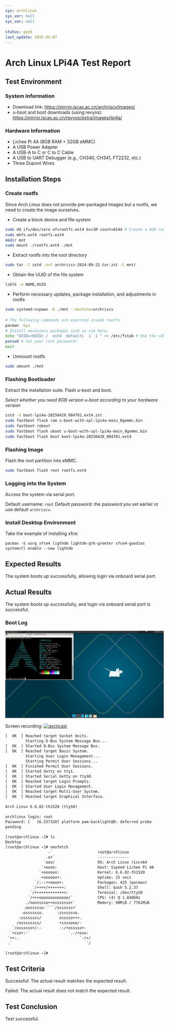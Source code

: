 ```yaml
---
sys: archlinux
sys_ver: null
sys_var: null

status: good
last_update: 2025-05-07
---
```


# Arch Linux LPi4A Test Report

## Test Environment

### System Information

- Download link: https://mirror.iscas.ac.cn/archriscv/images/
- u-boot and boot downloads (using revyos): https://mirror.iscas.ac.cn/revyos/extra/images/lpi4a/

### Hardware Information

- Lichee Pi 4A (8GB RAM + 32GB eMMC)
- A USB Power Adapter
- A USB-A to C or C to C Cable
- A USB to UART Debugger (e.g., CH340, CH341, FT2232, etc.)
- Three Dupont Wires


## Installation Steps

### Create rootfs

Since Arch Linux does not provide pre-packaged images but a rootfs, we need to create the image ourselves.

- Create a block device and file system
```bash
sudo dd if=/dev/zero of=rootfs.ext4 bs=1M count=6144 # Create a 6GB rootfs
sudo mkfs.ext4 rootfs.ext4
mkdir mnt
sudo mount ./rootfs.ext4 ./mnt
```

- Extract rootfs into the root directory
```bash
sudo tar -I zstd -xvf archriscv-2024-09-22.tar.zst -C mnt/
```

- Obtain the UUID of the file system
```bash
lsblk -o NAME,UUID
```

- Perform necessary updates, package installation, and adjustments in rootfs
```bash
sudo systemd-nspawn -D ./mnt --machine=archriscv

# The following commands are executed inside rootfs
pacman -Syu
# Install necessary packages such as vim here.
echo "UUID=<UUID> /  ext4  defaults  1  1 " >> /etc/fstab # Use the <UUID> obtained earlier
passwd # Set your root password!
exit
```

- Unmount rootfs
```bash
sudo umount ./mnt
```

### Flashing Bootloader

Extract the installation suite.
Flash u-boot and boot.

*Select whether you need 8GB version u-boot according to your hardware version*

```bash
zstd -d boot-lpi4a-20250420_084701.ext4.zst
sudo fastboot flash ram u-boot-with-spl-lpi4a-main_8gemmc.bin
sudo fastboot reboot
sudo fastboot flash uboot u-boot-with-spl-lpi4a-main_8gemmc.bin
sudo fastboot flash boot boot-lpi4a-20250420_084701.ext4
```

### Flashing Image

Flash the root partition into eMMC.

```bash
sudo fastboot flash root rootfs.ext4
```

### Logging into the System

Access the system via serial port.

Default username: `root`
Default password: the password you set earlier or use default `archriscv`.

### Install Desktop Environment

Take the example of installing xfce:

```
pacman -S xorg xfce4 ligthdm lightdm-gtk-greeter xfce4-goodies
systemctl enable --now ligthdm
```

## Expected Results

The system boots up successfully, allowing login via onboard serial port.

## Actual Results

The system boots up successfully, and login via onboard serial port is successful.

### Boot Log

![xfce](./desktop.jpg)

Screen recording:
[![asciicast](https://asciinema.org/a/7IKTyi434wlxfqY9sv0vfaZyt.svg)](https://asciinema.org/a/7IKTyi434wlxfqY9sv0vfaZyt)

```log
[  OK  ] Reached target Socket Units.
         Starting D-Bus System Message Bus...
[  OK  ] Started D-Bus System Message Bus.
[  OK  ] Reached target Basic System.
         Starting User Login Management...
         Starting Permit User Sessions...
[  OK  ] Finished Permit User Sessions.
[  OK  ] Started Getty on tty1.
[  OK  ] Started Serial Getty on ttyS0.
[  OK  ] Reached target Login Prompts.
[  OK  ] Started User Login Management.
[  OK  ] Reached target Multi-User System.
[  OK  ] Reached target Graphical Interface.

Arch Linux 6.6.82-th1520 (ttyS0)

archlinux login: root
Password: [   16.537320] platform pwm-backlight@0: deferred probe pending

[root@archlinux ~]# ls
Desktop
[root@archlinux ~]# neofetch
                   -`                    root@archlinux
                  .o+`                   --------------
                 `ooo/                   OS: Arch Linux riscv64
                `+oooo:                  Host: Sipeed Lichee Pi 4A
               `+oooooo:                 Kernel: 6.6.82-th1520
               -+oooooo+:                Uptime: 25 secs
             `/:-:++oooo+:               Packages: 425 (pacman)
            `/++++/+++++++:              Shell: bash 5.2.37
           `/++++++++++++++:             Terminal: /dev/ttyS0
          `/+++ooooooooooooo/`           CPU: (4) @ 1.848GHz
         ./ooosssso++osssssso+`          Memory: 90MiB / 7761MiB
        .oossssso-````/ossssss+`
       -osssssso.      :ssssssso.
      :osssssss/        osssso+++.
     /ossssssss/        +ssssooo/-
   `/ossssso+/:-        -:/+osssso+-
  `+sso+:-`                 `.-/+oso:
 `++:.                           `-/+/
 .`                                 `/

[root@archlinux ~]#
```

## Test Criteria

Successful: The actual result matches the expected result.

Failed: The actual result does not match the expected result.

## Test Conclusion

Test successful.
